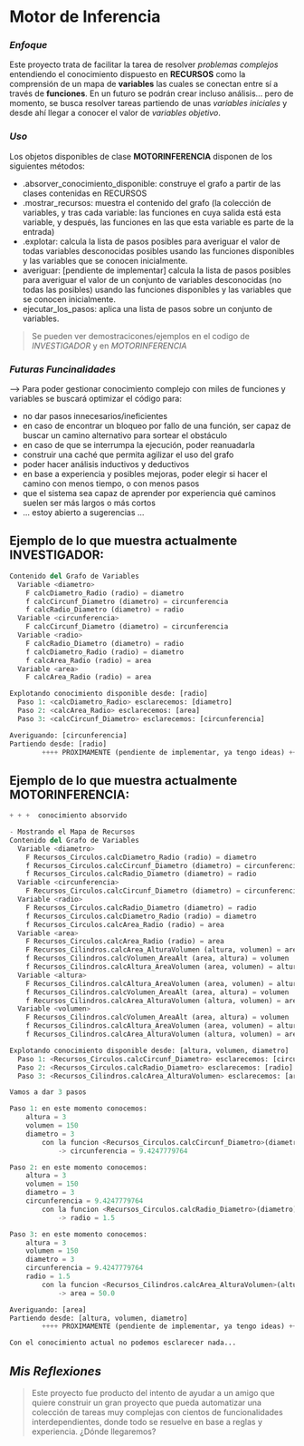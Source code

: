 # Motor de Inferencia

### _Enfoque_

Este proyecto trata de facilitar la tarea de resolver *problemas complejos* entendiendo el conocimiento dispuesto en **RECURSOS** como la comprensión de un mapa de **variables** las cuales se conectan entre sí a través de **funciones**. En un futuro se podrán crear incluso análisis... pero de momento, se busca resolver tareas partiendo de unas *variables iniciales* y desde ahí llegar a conocer el valor de *variables objetivo*.

### _Uso_

Los objetos disponibles de clase **MOTORINFERENCIA** disponen de los siguientes métodos:

- .absorver_conocimiento_disponible: construye el grafo a partir de las clases contenidas en RECURSOS
- .mostrar_recursos: muestra el contenido del grafo (la colección de variables, y tras cada variable: las funciones en cuya salida está esta variable, y después, las funciones en las que esta variable es parte de la entrada)
- .explotar: calcula la lista de pasos posibles para averiguar el valor de todas variables desconocidas posibles usando las funciones disponibles y las variables que se conocen inicialmente.
- averiguar: [pendiente de implementar] calcula la lista de pasos posibles para averiguar el valor de un conjunto de variables desconocidas (no todas las posibles) usando las funciones disponibles y las variables que se conocen inicialmente.
- ejecutar_los_pasos: aplica una lista de pasos sobre un conjunto de variables.

> Se pueden ver demostracicones/ejemplos en el codigo de *INVESTIGADOR* y en *MOTORINFERENCIA*

### _Futuras Funcinalidades_
--> Para poder gestionar conocimiento complejo con miles de funciones y variables se buscará optimizar el código para:

- no dar pasos innecesarios/ineficientes
- en caso de encontrar un bloqueo por fallo de una función, ser capaz de buscar un camino alternativo para sortear el obstáculo
- en caso de que se interrumpa la ejecución, poder reanuadarla
- construir una caché que permita agilizar el uso del grafo
- poder hacer análisis inductivos y deductivos
- en base a experiencia y posibles mejoras, poder elegir si hacer el camino con menos tiempo, o con menos pasos
- que el sistema sea capaz de aprender por experiencia qué caminos suelen ser más largos o más cortos
- ... estoy abierto a sugerencias ...


## Ejemplo de lo que muestra actualmente INVESTIGADOR:

``` python
Contenido del Grafo de Variables
  Variable <diametro>
    F calcDiametro_Radio (radio) = diametro
    f calcCircunf_Diametro (diametro) = circunferencia
    f calcRadio_Diametro (diametro) = radio
  Variable <circunferencia>
    F calcCircunf_Diametro (diametro) = circunferencia
  Variable <radio>
    F calcRadio_Diametro (diametro) = radio
    f calcDiametro_Radio (radio) = diametro
    f calcArea_Radio (radio) = area
  Variable <area>
    F calcArea_Radio (radio) = area

Explotando conocimiento disponible desde: [radio]
  Paso 1: <calcDiametro_Radio> esclarecemos: [diametro]
  Paso 2: <calcArea_Radio> esclarecemos: [area]
  Paso 3: <calcCircunf_Diametro> esclarecemos: [circunferencia]

Averiguando: [circunferencia]
Partiendo desde: [radio]
        ++++ PROXIMAMENTE (pendiente de implementar, ya tengo ideas) ++++
```


## Ejemplo de lo que muestra actualmente MOTORINFERENCIA:

``` python
+ + +  conocimiento absorvido

- Mostrando el Mapa de Recursos
Contenido del Grafo de Variables
  Variable <diametro>
    F Recursos_Circulos.calcDiametro_Radio (radio) = diametro
    f Recursos_Circulos.calcCircunf_Diametro (diametro) = circunferencia
    f Recursos_Circulos.calcRadio_Diametro (diametro) = radio
  Variable <circunferencia>
    F Recursos_Circulos.calcCircunf_Diametro (diametro) = circunferencia
  Variable <radio>
    F Recursos_Circulos.calcRadio_Diametro (diametro) = radio
    f Recursos_Circulos.calcDiametro_Radio (radio) = diametro
    f Recursos_Circulos.calcArea_Radio (radio) = area
  Variable <area>
    F Recursos_Circulos.calcArea_Radio (radio) = area
    F Recursos_Cilindros.calcArea_AlturaVolumen (altura, volumen) = area
    f Recursos_Cilindros.calcVolumen_AreaAlt (area, altura) = volumen
    f Recursos_Cilindros.calcAltura_AreaVolumen (area, volumen) = altura
  Variable <altura>
    F Recursos_Cilindros.calcAltura_AreaVolumen (area, volumen) = altura
    f Recursos_Cilindros.calcVolumen_AreaAlt (area, altura) = volumen
    f Recursos_Cilindros.calcArea_AlturaVolumen (altura, volumen) = area
  Variable <volumen>
    F Recursos_Cilindros.calcVolumen_AreaAlt (area, altura) = volumen
    f Recursos_Cilindros.calcAltura_AreaVolumen (area, volumen) = altura
    f Recursos_Cilindros.calcArea_AlturaVolumen (altura, volumen) = area

Explotando conocimiento disponible desde: [altura, volumen, diametro]
  Paso 1: <Recursos_Circulos.calcCircunf_Diametro> esclarecemos: [circunferencia]
  Paso 2: <Recursos_Circulos.calcRadio_Diametro> esclarecemos: [radio]
  Paso 3: <Recursos_Cilindros.calcArea_AlturaVolumen> esclarecemos: [area]

Vamos a dar 3 pasos

Paso 1: en este momento conocemos:
    altura = 3
    volumen = 150
    diametro = 3
        con la funcion <Recursos_Circulos.calcCircunf_Diametro>(diametro)
            -> circunferencia = 9.4247779764

Paso 2: en este momento conocemos:
    altura = 3
    volumen = 150
    diametro = 3
    circunferencia = 9.4247779764
        con la funcion <Recursos_Circulos.calcRadio_Diametro>(diametro)
            -> radio = 1.5

Paso 3: en este momento conocemos:
    altura = 3
    volumen = 150
    diametro = 3
    circunferencia = 9.4247779764
    radio = 1.5
        con la funcion <Recursos_Cilindros.calcArea_AlturaVolumen>(altura, volumen)
            -> area = 50.0

Averiguando: [area]
Partiendo desde: [altura, volumen, diametro]
        ++++ PROXIMAMENTE (pendiente de implementar, ya tengo ideas) ++++

Con el conocimiento actual no podemos esclarecer nada...
```

## _Mis Reflexiones_

> Este proyecto fue producto del intento de ayudar a un amigo que quiere construir un gran proyecto que pueda automatizar una colección de tareas muy complejas con cientos de funcionalidades interdependientes, donde todo se resuelve en base a reglas y experiencia. ¿Dónde llegaremos?

